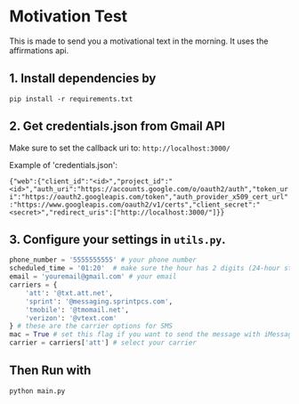 # Motivation Test

This is made to send you a motivational text in the morning. It uses the affirmations api.

## 1. Install dependencies by

`pip install -r requirements.txt`

## 2. Get credentials.json from Gmail API

Make sure to set the callback uri to: `http://localhost:3000/`

Example of 'credentials.json':
 
 `{"web":{"client_id":"<id>","project_id":"<id>","auth_uri":"https://accounts.google.com/o/oauth2/auth","token_uri":"https://oauth2.googleapis.com/token","auth_provider_x509_cert_url":"https://www.googleapis.com/oauth2/v1/certs","client_secret":"<secret>","redirect_uris":["http://localhost:3000/"]}}`

## 3. Configure your settings in `utils.py`.
```py
phone_number = '5555555555' # your phone number
scheduled_time = '01:20'  # make sure the hour has 2 digits (24-hour standard).
email = 'youremail@gmail.com' # your email
carriers = {
    'att': '@txt.att.net',
    'sprint': '@messaging.sprintpcs.com',
    'tmobile': '@tmomail.net',
    'verizon': '@vtext.com'
} # these are the carrier options for SMS
mac = True # set this flag if you want to send the message with iMessage or not. True for iMessage False for SMS
carrier = carriers['att'] # select your carrier
```

## Then Run with 

`python main.py`